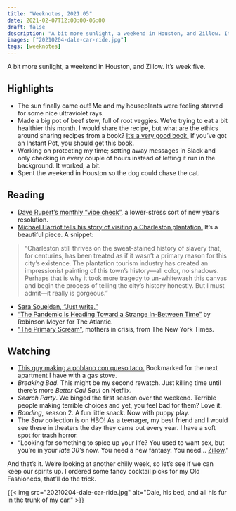 ```yaml
---
title: "Weeknotes, 2021.05"
date: 2021-02-07T12:00:00-06:00
draft: false
description: "A bit more sunlight, a weekend in Houston, and Zillow. It’s week five."
images: ["20210204-dale-car-ride.jpg"]
tags: [weeknotes]
---
```


A bit more sunlight, a weekend in Houston, and Zillow. It’s week five.

## Highlights
- The sun finally came out! Me and my houseplants were feeling starved for some nice ultraviolet rays.
- Made a big pot of beef stew, full of root veggies. We’re trying to eat a bit healthier this month. I would share the recipe, but what are the ethics around sharing recipes from a book? [It’s a very good book.](https://www.goodreads.com/book/show/35503980-the-essential-instant-pot-cookbook) If you’ve got an Instant Pot, you should get this book.
- Working on protecting my time; setting away messages in Slack and only checking in every couple of hours instead of letting it run in the background. It worked, a bit.
- Spent the weekend in Houston so the dog could chase the cat.

## Reading
- [Dave Rupert’s monthly “vibe check”](https://daverupert.com/2021/02/vibe-check-1/), a lower-stress sort of new year’s resolution.
- [Michael Harriot tells his story of visiting a Charleston plantation.](https://www.americanway.com/articles/what-happens-when-the-descendant-of-an-enslaved-person-tours-charleston-plantations/) It’s a beautiful piece. A snippet: 

> “Charleston still thrives on the sweat-stained history of slavery that, for centuries, has been treated as if it wasn’t a primary reason for this city’s existence. The plantation tourism industry has created an impressionist painting of this town’s history—all color, no shadows. Perhaps that is why it took more tragedy to un-whitewash this canvas and begin the process of telling the city’s history honestly. But I must admit—it really is gorgeous.”

- [Sara Soueidan, “Just write.”](https://www.sarasoueidan.com/desk/just-write/)
- [“The Pandemic Is Heading Toward a Strange In-Between Time”](https://www.theatlantic.com/health/archive/2021/02/will-there-be-another-surge-spring-mystery/617900/) by Robinson Meyer for The Atlantic.
- [“The Primary Scream”](https://www.nytimes.com/interactive/2021/02/04/parenting/working-moms-coronavirus.html), mothers in crisis, from The New York Times.



## Watching
- [This guy making a poblano con queso taco.](https://www.youtube.com/watch?v=YtkyC2Ctz6E) Bookmarked for the next apartment I have with a gas stove.
- *Breaking Bad*. This might be my second rewatch. Just killing time until there’s more *Better Call Saul* on Netflix.
- *Search Party*. We binged the first season over the weekend. Terrible people making terrible choices and yet, you feel bad for them? Love it.
- *Bonding*, season 2. A fun little snack. Now with puppy play.
- The *Saw* collection is on HBO! As a teenager, my best friend and I would see these in theaters the day they came out every year. I have a soft spot for trash horror.
- “Looking for something to spice up your life? You used to want sex, but you’re in your *late 30’s* now. You need a new fantasy. You need… [Zillow](https://www.youtube.com/watch?v=yEfsaXDX0UQ).”

And that’s it. We’re looking at another chilly week, so let’s see if we can keep our spirits up. I ordered some fancy cocktail picks for my Old Fashioneds, that’ll do the trick.

{{< img src="20210204-dale-car-ride.jpg" alt="Dale, his bed, and all his fur in the trunk of my car." >}}